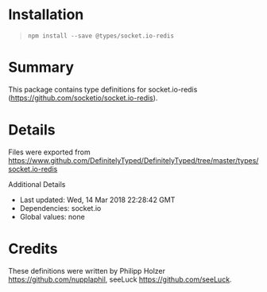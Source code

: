# Installation
> `npm install --save @types/socket.io-redis`

# Summary
This package contains type definitions for socket.io-redis (https://github.com/socketio/socket.io-redis).

# Details
Files were exported from https://www.github.com/DefinitelyTyped/DefinitelyTyped/tree/master/types/socket.io-redis

Additional Details
 * Last updated: Wed, 14 Mar 2018 22:28:42 GMT
 * Dependencies: socket.io
 * Global values: none

# Credits
These definitions were written by Philipp Holzer <https://github.com/nupplaphil>, seeLuck <https://github.com/seeLuck>.
